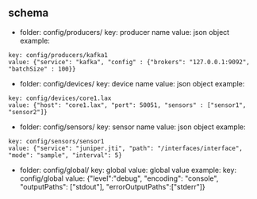 ## schema

- folder: config/producers/
key: producer name
value: json object
example:
``` 
key: config/producers/kafka1 
value: {"service": "kafka", "config" : {"brokers": "127.0.0.1:9092", "batchSize" : 100}}
```

- folder: config/devices/
key: device name
value: json object
example:
``` 
key: config/devices/core1.lax 
value: {"host": "core1.lax", "port": 50051, "sensors" : ["sensor1", "sensor2"]}
```

- folder: config/sensors/
key: sensor name
value: json object
example: 
```
key: config/sensors/sensor1 
value: {"service": "juniper.jti", "path": "/interfaces/interface", "mode": "sample", "interval": 5}
```

- folder: config/global/
key: global 
value: global value
example:
key: config/global
value: {"level":"debug", "encoding": "console", "outputPaths": ["stdout"], "errorOutputPaths":["stderr"]}